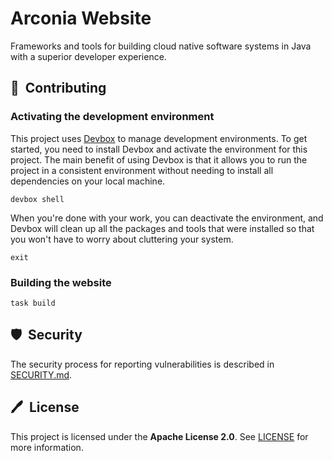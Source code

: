 # Arconia Website

Frameworks and tools for building cloud native software systems in Java with a superior developer experience.

## 📙&nbsp; Contributing

### Activating the development environment

This project uses [Devbox](https://www.jetify.com/devbox) to manage development environments. To get started, you need to install Devbox and activate the environment for this project. The main benefit of using Devbox is that it allows you to run the project in a consistent environment without needing to install all dependencies on your local machine.

```shell
devbox shell
```

When you're done with your work, you can deactivate the environment, and Devbox will clean up all the packages and tools that were installed so that you won't have to worry about cluttering your system.

```shell
exit
```

### Building the website

```shell
task build
```

## 🛡️&nbsp; Security

The security process for reporting vulnerabilities is described in [SECURITY.md](SECURITY.md).

## 🖊️&nbsp; License

This project is licensed under the **Apache License 2.0**. See [LICENSE](LICENSE) for more information.

